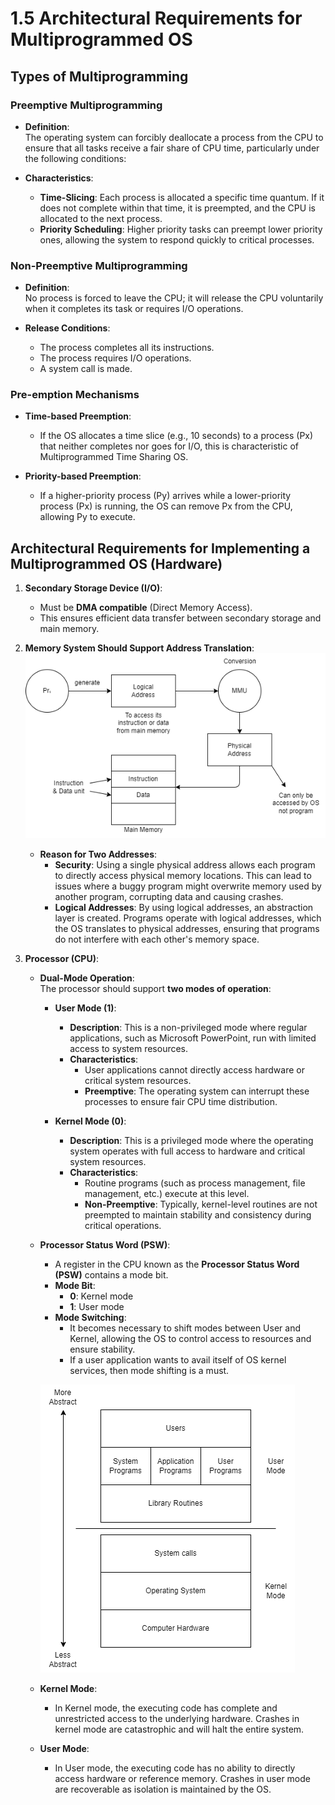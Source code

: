 # 1.5 Architectural Requirements for Multiprogrammed OS

## Types of Multiprogramming

### Preemptive Multiprogramming
- **Definition**:  
  The operating system can forcibly deallocate a process from the CPU to ensure that all tasks receive a fair share of CPU time, particularly under the following conditions:
  
- **Characteristics**:  
  - **Time-Slicing**: Each process is allocated a specific time quantum. If it does not complete within that time, it is preempted, and the CPU is allocated to the next process.
  - **Priority Scheduling**: Higher priority tasks can preempt lower priority ones, allowing the system to respond quickly to critical processes.
  
### Non-Preemptive Multiprogramming
- **Definition**:  
  No process is forced to leave the CPU; it will release the CPU voluntarily when it completes its task or requires I/O operations.
  
- **Release Conditions**:  
  - The process completes all its instructions.
  - The process requires I/O operations.
  - A system call is made.

### Pre-emption Mechanisms
- **Time-based Preemption**:  
  - If the OS allocates a time slice (e.g., 10 seconds) to a process (Px) that neither completes nor goes for I/O, this is characteristic of Multiprogrammed Time Sharing OS.
  
- **Priority-based Preemption**:  
  - If a higher-priority process (Py) arrives while a lower-priority process (Px) is running, the OS can remove Px from the CPU, allowing Py to execute.

## Architectural Requirements for Implementing a Multiprogrammed OS (Hardware)

1. **Secondary Storage Device (I/O)**:  
   - Must be **DMA compatible** (Direct Memory Access).
   - This ensures efficient data transfer between secondary storage and main memory.

2. **Memory System Should Support Address Translation**:  
   ![Address Translation](img/address_translation.drawio.png)

   - **Reason for Two Addresses**:  
     - **Security**: Using a single physical address allows each program to directly access physical memory locations. This can lead to issues where a buggy program might overwrite memory used by another program, corrupting data and causing crashes.
     - **Logical Addresses**: By using logical addresses, an abstraction layer is created. Programs operate with logical addresses, which the OS translates to physical addresses, ensuring that programs do not interfere with each other's memory space.

3. **Processor (CPU)**:  

   - **Dual-Mode Operation**:  
     The processor should support **two modes of operation**:
     
     - **User Mode (1)**:  
       - **Description**: This is a non-privileged mode where regular applications, such as Microsoft PowerPoint, run with limited access to system resources.
       - **Characteristics**:  
         - User applications cannot directly access hardware or critical system resources.
         - **Preemptive**: The operating system can interrupt these processes to ensure fair CPU time distribution.

     - **Kernel Mode (0)**:  
       - **Description**: This is a privileged mode where the operating system operates with full access to hardware and critical system resources.
       - **Characteristics**:  
         - Routine programs (such as process management, file management, etc.) execute at this level.
         - **Non-Preemptive**: Typically, kernel-level routines are not preempted to maintain stability and consistency during critical operations.

   - **Processor Status Word (PSW)**:  
     - A register in the CPU known as the **Processor Status Word (PSW)** contains a mode bit.
     - **Mode Bit**: 
       - **0**: Kernel mode  
       - **1**: User mode  
     - **Mode Switching**:  
       - It becomes necessary to shift modes between User and Kernel, allowing the OS to control access to resources and ensure stability.
       - If a user application wants to avail itself of OS kernel services, then mode shifting is a must.
       
     ![Dual Mode Operation](img/dual_mode_operation.drawio.png)

   - **Kernel Mode**:
     - In Kernel mode, the executing code has complete and unrestricted access to the underlying hardware. Crashes in kernel mode are catastrophic and will halt the entire system.

   - **User Mode**:
     - In User mode, the executing code has no ability to directly access hardware or reference memory. Crashes in user mode are recoverable as isolation is maintained by the OS.
